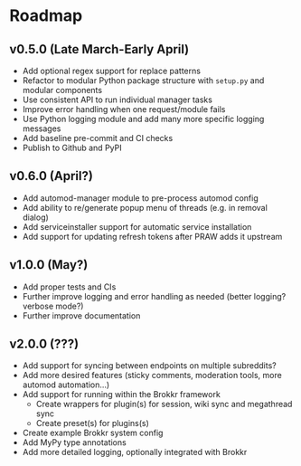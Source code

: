 # Roadmap


## v0.5.0 (Late March-Early April)

* Add optional regex support for replace patterns
* Refactor to modular Python package structure with ``setup.py`` and modular components
* Use consistent API to run individual manager tasks
* Improve error handling when one request/module fails
* Use Python logging module and add many more specific logging messages
* Add baseline pre-commit and CI checks
* Publish to Github and PyPI



## v0.6.0 (April?)

* Add automod-manager module to pre-process automod config
* Add ability to re/generate popup menu of threads (e.g. in removal dialog)
* Add serviceinstaller support for automatic service installation
* Add support for updating refresh tokens after PRAW adds it upstream



## v1.0.0 (May?)

* Add proper tests and CIs
* Further improve logging and error handling as needed (better logging? verbose mode?)
* Further improve documentation



## v2.0.0 (???)

* Add support for syncing between endpoints on multiple subreddits?
* Add more desired features (sticky comments, moderation tools, more automod automation...)
* Add support for running within the Brokkr framework
    * Create wrappers for plugin(s) for session, wiki sync and megathread sync
    * Create preset(s) for plugins(s)
* Create example Brokkr system config
* Add MyPy type annotations
* Add more detailed logging, optionally integrated with Brokkr

